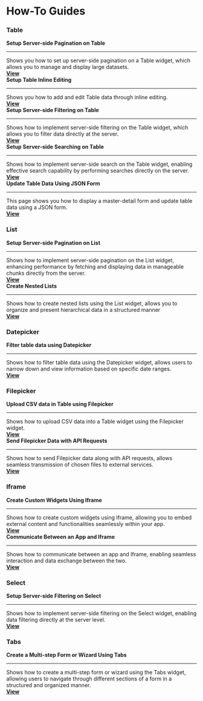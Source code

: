 # How-To Guides

### Table

<div class="containerGridSampleApp">
  <div class="containerColumnSampleApp columnGrid column-one">
        <div class="containerCol">
            <strong>Setup Server-side Pagination on Table</strong>
        </div> <hr/>
        <div class="containerDescription">Shows you how to set up server-side pagination on a Table widget, which allows you to manage and display large datasets.</div>
        <div class="containerTutorialLink"><a href="/build-apps/how-to-guides/Server-side-pagination-in-table">
        <strong >View </strong></a></div>
    </div>
    <div class="containerColumnSampleApp columnGrid column-two">
        <div class="containerCol">
           <strong>Setup Table Inline Editing</strong>
        </div><hr/>
        <div class="containerDescription">Shows you how to add and edit Table data through inline editing. </div>
         <div class="containerTutorialLink"><a href="/reference/widgets/table/inline-editing"><strong>View</strong></a>
         </div>
    </div>
</div>
<div class="containerGridSampleApp">
    <div class="containerColumnSampleApp columnGrid column-one">
        <div class="containerCol">
            <strong>Setup Server-side Filtering on Table</strong>
        </div> <hr/>
        <div class="containerDescription">Shows how to implement server-side filtering on the Table widget, which allows you to filter data directly at the server. </div>
        <div class="containerTutorialLink"><a href="/build-apps/how-to-guides/Server-side-filtering-table">
        <strong>View</strong></a></div>
    </div>
    <div class="containerColumnSampleApp columnGrid column-two">
        <div class="containerCol">
           <strong>Setup Server-side Searching on Table</strong>
        </div><hr/>
        <div class="containerDescription">Shows how to implement server-side search on the Table widget, enabling effective search capability by performing searches directly on the server.
        </div>
         <div class="containerTutorialLink"><a href="/build-apps/how-to-guides/Setup-Server-side-Searching-on-Table"><strong>View</strong></a>
         </div>
    </div>
</div>

<div class="containerGridSampleApp">
    <div class="containerColumnSampleApp columnGrid column-one">
        <div class="containerCol">
                <strong>Update Table Data Using JSON Form</strong>
        </div> <hr/>
        <div class="containerDescription">This page shows you how to display a master-detail form and update table data using a JSON form. </div>
        <div class="containerTutorialLink"><a href="/build-apps/how-to-guides/update-table-data-using-form">
        <strong >View </strong></a></div>
    </div>
     <div class="columnGrid column-two" style={{margin: "10px"}}>
    </div>
</div>

### List 

<div class="containerGridSampleApp">
    <div class="containerColumnSampleApp columnGrid column-one">
        <div class="containerCol">
            <strong>Setup Server-side Pagination on List</strong>
        </div> <hr/>
        <div class="containerDescription">Shows how to implement server-side pagination on the List widget, enhancing performance by fetching and displaying data in manageable chunks directly from the server. </div>
        <div class="containerTutorialLink"><a href="/build-apps/how-to-guides/Setup-Server-side-Pagination-on-List">
        <strong>View</strong></a></div>
    </div>
    <div class="containerColumnSampleApp columnGrid column-two">
        <div class="containerCol">
           <strong>Create Nested Lists</strong>
        </div><hr/>
        <div class="containerDescription">Shows how to create nested lists using the List widget, allows you to organize and present hierarchical data in a structured manner </div>
         <div class="containerTutorialLink"><a href="/build-apps/how-to-guides/Create-nested-lists"><strong>View</strong></a>
         </div>
    </div>
</div>

### Datepicker

<div class="containerGridSampleApp">
    <div class="containerColumnSampleApp columnGrid column-one">
        <div class="containerCol">
            <strong>Filter table data using Datepicker</strong>
        </div> <hr/>
        <div class="containerDescription">Shows how to filter table data using the Datepicker widget, allows users to narrow down and view information based on specific date ranges. </div>
        <div class="containerTutorialLink"><a href="/build-apps/how-to-guides/Filter-table-data-using-Datepicker">
        <strong>View</strong></a></div>
</div>
     <div class="columnGrid column-two" style={{margin: "10px"}}>
    </div>
</div>



### Filepicker 

<div class="containerGridSampleApp">
    <div class="containerColumnSampleApp columnGrid column-one">
        <div class="containerCol">
            <strong>Upload CSV data in Table using Filepicker</strong>
        </div> <hr/>
        <div class="containerDescription">Shows how to upload CSV data into a Table widget using the Filepicker widget. </div>
        <div class="containerTutorialLink"><a href="/build-apps/how-to-guides/Upload-CSV-Data-to-Table">
        <strong>View</strong></a></div>
    </div>
    <div class="containerColumnSampleApp columnGrid column-two">
        <div class="containerCol">
           <strong>Send Filepicker Data with API Requests</strong>
        </div><hr/>
        <div class="containerDescription">Shows how to send Filepicker data along with API requests, allows seamless transmission of chosen files to external services. </div>
         <div class="containerTutorialLink"><a href="/build-apps/how-to-guides/Send-Filepicker-data-with-API-requests"><strong>View</strong></a>
         </div>
    </div>
</div>


### Iframe

<div class="containerGridSampleApp">
    <div class="containerColumnSampleApp columnGrid column-one">
        <div class="containerCol">
            <strong>Create Custom Widgets Using Iframe</strong>
        </div> <hr/>
        <div class="containerDescription">Shows how to create custom widgets using Iframe, allowing you to embed external content and functionalities seamlessly within your app.</div>
        <div class="containerTutorialLink"><a href="/build-apps/how-to-guides/Create-custom-widgets-using-Iframe">
        <strong>View</strong></a></div>
    </div>
    <div class="containerColumnSampleApp columnGrid column-two">
        <div class="containerCol">
           <strong>Communicate Between an App and Iframe</strong>
        </div><hr/>
        <div class="containerDescription">Shows how to communicate between an app and Iframe, enabling seamless interaction and data exchange between the two.</div>
         <div class="containerTutorialLink"><a href="/build-apps/how-to-guides/Communicate-Between-an-App-and-Iframe"><strong>View</strong></a>
         </div>
    </div>
</div>


### Select

<div class="containerGridSampleApp">
    <div class="containerColumnSampleApp columnGrid column-one">
        <div class="containerCol">
            <strong>Setup Server-side Filtering on Select</strong>
        </div> <hr/>
        <div class="containerDescription">Shows how to implement server-side filtering on the Select widget, enabling data filtering directly at the server level. </div>
        <div class="containerTutorialLink"><a href="/build-apps/how-to-guides/Setup-Server-side-Filtering-on-Select">
        <strong>View</strong></a></div>
</div>
     <div class="columnGrid column-two" style={{margin: "10px"}}>
    </div>
</div>

### Tabs

<div class="containerGridSampleApp">
    <div class="containerColumnSampleApp columnGrid column-one">
        <div class="containerCol">
            <strong>Create a Multi-step Form or Wizard Using Tabs</strong>
        </div> <hr/>
        <div class="containerDescription">Shows how to create a multi-step form or wizard using the Tabs widget, allowing users to navigate through different sections of a form in a structured and organized manner. </div>
        <div class="containerTutorialLink"><a href="/build-apps/how-to-guides/Multi-step-Form-or-Wizard-Using-Tabs">
        <strong>View</strong></a></div>
</div>
     <div class="columnGrid column-two" style={{margin: "10px"}}>
    </div>
</div>